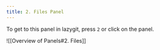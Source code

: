 ```yaml
---
title: 2. Files Panel
---
```

To get to this panel in lazygit, press `2` or click on the panel.

![[Overview of Panels#2. Files]]
